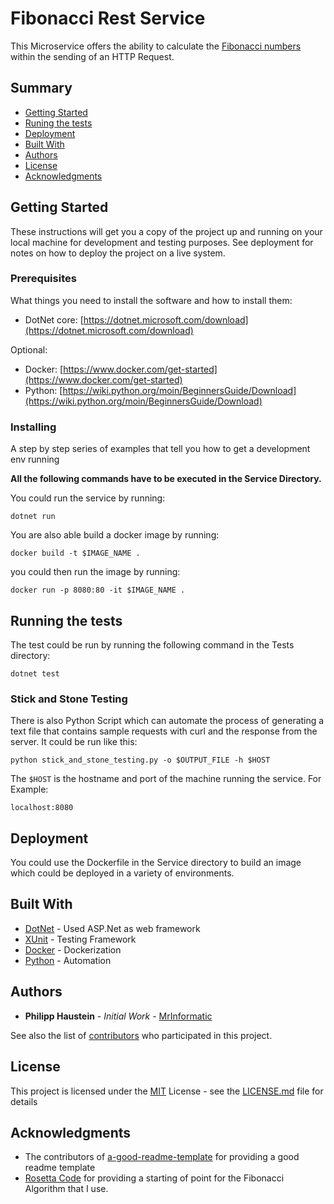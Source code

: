 # Fibonacci Rest Service

This Microservice offers the ability to calculate the [Fibonacci numbers](https://en.wikipedia.org/wiki/Fibonacci_number) within the sending of an HTTP Request.

## Summary

  - [Getting Started](#getting-started)
  - [Runing the tests](#running-the-tests)
  - [Deployment](#deployment)
  - [Built With](#built-with)
  - [Authors](#authors)
  - [License](#license)
  - [Acknowledgments](#acknowledgments)

## Getting Started

These instructions will get you a copy of the project up and running on your local machine for development and testing purposes. See deployment for notes on how to deploy the project on a live system.

### Prerequisites

What things you need to install the software and how to install them:

- DotNet core: [https://dotnet.microsoft.com/download](https://dotnet.microsoft.com/download)

Optional:

- Docker: [https://www.docker.com/get-started](https://www.docker.com/get-started)
- Python: [https://wiki.python.org/moin/BeginnersGuide/Download](https://wiki.python.org/moin/BeginnersGuide/Download)

### Installing

A step by step series of examples that tell you how to get a development env running

**All the following commands have to be executed in the Service Directory.**

You could run the service by running:

    dotnet run

You are also able build a docker image by running:

    docker build -t $IMAGE_NAME .

you could then run the image by running:

    docker run -p 8080:80 -it $IMAGE_NAME .

## Running the tests

The test could be run by running the following command in the Tests directory:

    dotnet test

### Stick and Stone Testing

There is also Python Script which can automate the process of generating a text file that contains sample requests with curl and the response from the server. It could be run like this:

    python stick_and_stone_testing.py -o $OUTPUT_FILE -h $HOST

The `$HOST` is the hostname and port of the machine running the service. For Example:

    localhost:8080

## Deployment

You could use the Dockerfile in the Service directory to build an image which could be deployed in a variety of environments.

## Built With

- [DotNet](https://dotnet.microsoft.com/) - Used ASP.Net as web framework
- [XUnit](https://xunit.net/) - Testing Framework
- [Docker](https://www.docker.com/) - Dockerization
- [Python](https://www.python.org/) - Automation

## Authors

  - **Philipp Haustein** - *Initial Work* -
    [MrInformatic](https://github.com/MrInformatic)

See also the list of
[contributors](https://github.com/MrInformatic/FibonacciRestService/contributors)
who participated in this project.

## License

This project is licensed under the [MIT](LICENSE.md)
License - see the [LICENSE.md](LICENSE.md) file for
details

## Acknowledgments

- The contributors of [a-good-readme-template](https://github.com/PurpleBooth/a-good-readme-template) for providing a good readme template
- [Rosetta Code](https://rosettacode.org/wiki/Rosetta_Code) for providing a starting of point for the Fibonacci Algorithm that I use.